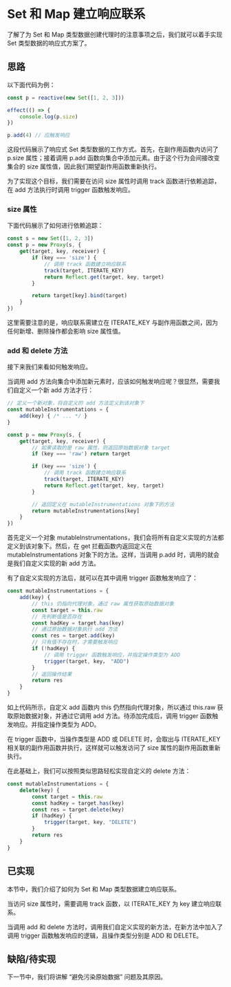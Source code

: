 # Set 和 Map 建立响应联系
了解了为 Set 和 Map 类型数据创建代理时的注意事项之后，我们就可以着手实现 Set 类型数据的响应式方案了。

## 思路
以下面代码为例：
```js
const p = reactive(new Set([1, 2, 3]))

effect(() => {
    console.log(p.size)
})

p.add(4) // 应触发响应
```
这段代码展示了响应式 Set 类型数据的工作方式。首先，在副作用函数内访问了 p.size 属性；接着调用 p.add 函数向集合中添加元素。由于这个行为会间接改变集合的 size 属性值，因此我们期望副作用函数重新执行。

为了实现这个目标，我们需要在访问 size 属性时调用 track 函数进行依赖追踪，在 add 方法执行时调用 trigger 函数触发响应。

### size 属性
下面代码展示了如何进行依赖追踪：
```js
const s = new Set([1, 2, 3])
const p = new Proxy(s, {
    get(target, key, receiver) {
        if (key === 'size') {
            // 调用 track 函数建立响应联系
            track(target, ITERATE_KEY)
            return Reflect.get(target, key, target)
        }

        return target[key].bind(target)
    }
})
```
这里需要注意的是，响应联系需建立在 ITERATE_KEY 与副作用函数之间，因为任何新增、删除操作都会影响 size 属性值。

### add 和 delete 方法
接下来我们来看如何触发响应。

当调用 add 方法向集合中添加新元素时，应该如何触发响应呢？很显然，需要我们自定义一个新 add 方法才行：
```js
// 定义一个新对象，将自定义的 add 方法定义到该对象下
const mutableInstrumentations = {
    add(key) { /* ... */ }
}

const p = new Proxy(s, {
    get(target, key, receiver) {
        // 如果读取的是 raw 属性，则返回原始数据对象 target
        if (key === 'raw') return target

        if (key === 'size') {
            // 调用 track 函数建立响应联系
            track(target, ITERATE_KEY)
            return Reflect.get(target, key, target)
        }

        // 返回定义在 mutableInstrumentations 对象下的方法
        return mutableInstrumentations[key]
    }
})
```
首先定义一个对象 mutableInstrumentations，我们会将所有自定义实现的方法都定义到该对象下。然后，在 get 拦截函数内返回定义在 mutableInstrumentations 对象下的方法。这样，当调用 p.add 时，调用的就会是我们自定义实现的新 add 方法。

有了自定义实现的方法后，就可以在其中调用 trigger 函数触发响应了：
```js
const mutableInstrumentations = {
    add(key) {
        // this 仍指向代理对象，通过 raw 属性获取原始数据对象
        const target = this.raw
        // 先判断值是否存在
        const hadKey = target.has(key)
        // 通过原始数据对象执行 add 方法
        const res = target.add(key)
        // 只有值不存在时，才需要触发响应
        if (!hadKey) {
            // 调用 trigger 函数触发响应，并指定操作类型为 ADD
            trigger(target, key， "ADD")
        }
        // 返回操作结果
        return res
    }
}
```
如上代码所示，自定义 add 函数内 this 仍然指向代理对象，所以通过 this.raw 获取原始数据对象，并通过它调用 add 方法。待添加完成后，调用 trigger 函数触发响应。并指定操作类型为 ADD。

在 trigger 函数中，当操作类型是 ADD 或 DELETE 时，会取出与 ITERATE_KEY 相关联的副作用函数并执行，这样就可以触发访问了 size 属性的副作用函数重新执行。

在此基础上，我们可以按照类似思路轻松实现自定义的 delete 方法：
```js
const mutableInstrumentations = {
    delete(key) {
        const target = this.raw
        const hadKey = target.has(key)
        const res = target.delete(key)
        if (hadKey) {
            trigger(target, key, "DELETE")
        }
        return res
    }
}
```

## 已实现
本节中，我们介绍了如何为 Set 和 Map 类型数据建立响应联系。

当访问 size 属性时，需要调用 track 函数，以 ITERATE_KEY 为 key 建立响应联系。

当调用 add 和 delete 方法时，调用我们自定义实现的新方法，在新方法中加入了调用 trigger 函数触发响应的逻辑，且操作类型分别是 ADD 和 DELETE。

## 缺陷/待实现
下一节中，我们将讲解 “避免污染原始数据” 问题及其原因。